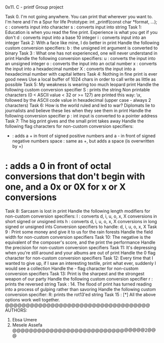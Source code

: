 0x11. C - printf
Group project

Task 0. I'm not going anywhere. You can print that wherever you want to. I'm here and I'm a Spur for life
Prototype: int _printf(const char *format, ...);
c : converts input into character
s : converts input into string
Task 1: Education is when you read the fine print. Experience is what you get if you don't
d : converts input into a base 10 integer
i : converts input into an integer
Task 2:  With a face like mine, I do better in print
Handle the following custom conversion specifiers:
b : the unsigned int argument is converted to binary
Task 3 : What one has not experienced, one will never understand in print
Handle the following conversion specifiers:
u : converts the input into an unsigned integer
o : converts the input into an octal number
x : converts the input into a hexadecimal number
X : converts the input into a hexadecimal number with capital letters
Task 4: Nothing in fine print is ever good news
Use a local buffer of 1024 chars in order to call write as little as possible
Task 5: My weakness is wearing too much leopard print
Handle the following custom conversion specifier
S : prints the string
Non printable characters (0 < ASCII value < 32 or >= 127) are printed this way: \x, followed by the 
ASCII code value in hexadecimal (upper case - always 2 characters)
Task 6: How is the world ruled and led to war? Diplomats lie to journalists and believe these lies when they see them in print
Handle the following conversion specifier
p : int input is converted to a pointer address
Task 7:  The big print gives and the small print takes away
Handle the following flag characters for non-custom conversion specifiers:
+ : adds a + in front of signed positive numbers and a - in front of signed negative numbers
space : same as +, but adds a space (is overwritten by +)
# : adds a 0 in front of octal conversions that don't begin with one, and a 0x or 0X for x or X conversions
Task 8: Sarcasm is lost in print
Handle the following length modifiers for non-custom conversion specifiers:
l : converts d, i, u, o, x, X conversions in short signed or unsigned ints
h : converts d, i, u, o, x, X conversions in long signed or unsigned ints
Conversion specifiers to handle: d, i, u, o, x, X
Task 9 : Print some money and give it to us for the rain forests
Handle the field width for non-custom conversion specifiers
Task 10: The negative is the equivalent of the composer's score, and the print the performance
Handle the precision for non-custom conversion specifiers
Task 11: It's depressing when you're still around and your albums are out of print
Handle the 0 flag character for non-custom conversion specifiers
Task 12: Every time that I wanted to give up, if I saw an interesting textile, print what ever, suddenly I would see a collection
Handle the - flag character for non-custom conversion specifiers
Task 13: Print is the sharpest and the strongest weapon of our party
Handle the following custom conversion specifier
r : prints the reversed string
Task : 14. The flood of print has turned reading into a process of gulping rather than savoring
Handle the following custom conversion specifier:
R: prints the rot13'ed string
Task 15 : [*]
All the above options work well together.
@@@@@@@@@@@@@@@@@@@@@@@@@@@@@@@@@@@
AUTHORS:
1. Ebsa Umere
2. Mesele Assefa
@@@@@@@@@@@@@@@@@@@@@@@@@@@@@@@@2@@@
